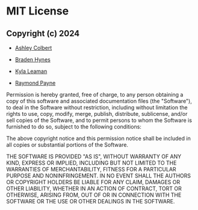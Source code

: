 # MIT License

## Copyright (c) 2024

- [Ashley Colbert](https://github.com/ashley-colbert)

- [Braden Hynes](https://github.com/agent-indigo)

- [Kyla Leaman](https://github.com/kylaleaman)

- [Raymond Payne](https://github.com/BestProductsAlways)

Permission is hereby granted, free of charge, to any person obtaining a copy
of this software and associated documentation files (the "Software"), to deal
in the Software without restriction, including without limitation the rights
to use, copy, modify, merge, publish, distribute, sublicense, and/or sell
copies of the Software, and to permit persons to whom the Software is
furnished to do so, subject to the following conditions:

The above copyright notice and this permission notice shall be included in all
copies or substantial portions of the Software.

THE SOFTWARE IS PROVIDED "AS IS", WITHOUT WARRANTY OF ANY KIND, EXPRESS OR
IMPLIED, INCLUDING BUT NOT LIMITED TO THE WARRANTIES OF MERCHANTABILITY,
FITNESS FOR A PARTICULAR PURPOSE AND NONINFRINGEMENT. IN NO EVENT SHALL THE
AUTHORS OR COPYRIGHT HOLDERS BE LIABLE FOR ANY CLAIM, DAMAGES OR OTHER
LIABILITY, WHETHER IN AN ACTION OF CONTRACT, TORT OR OTHERWISE, ARISING FROM,
OUT OF OR IN CONNECTION WITH THE SOFTWARE OR THE USE OR OTHER DEALINGS IN THE
SOFTWARE.
